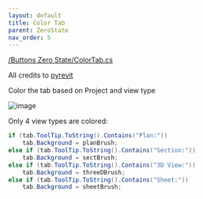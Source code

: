 ```yaml
---
layout: default
title: Color Tab
parent: ZeroState
nav_order: 5
---
```


[/Buttons Zero State/ColorTab.cs](https://github.com/giobel/ReviTab/blob/master/ReviTab/Buttons%20Zero%20State/ColorTab.cs)

All credits to [pyrevit](https://github.com/eirannejad/pyRevit/blob/4afd56ccb4d77e4e0228b8e64d80d1f541bc791e/pyrevitlib/pyrevit/runtime/EventHandling.cs)

Color the tab based on Project and view type

![image](https://user-images.githubusercontent.com/27025848/170897776-65bb0ce7-3aa1-4575-be8d-f38a343dd4b4.png)

Only 4 view types are colored:

```csharp
if (tab.ToolTip.ToString().Contains("Plan:"))
    tab.Background = planBrush;
else if (tab.ToolTip.ToString().Contains("Section:"))
    tab.Background = sectBrush;
else if (tab.ToolTip.ToString().Contains("3D View:"))
    tab.Background = threeDBrush;
else if (tab.ToolTip.ToString().Contains("Sheet:"))
    tab.Background = sheetBrush;
```